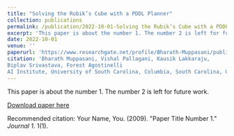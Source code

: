 ```yaml
---
title: "Solving the Rubik’s Cube with a PDDL Planner"
collection: publications
permalink: /publication/2022-10-01-Solving the Rubik’s Cube with a PDDL Planner
excerpt: 'This paper is about the number 1. The number 2 is left for future work.'
date: 2022-10-01
venue: ''
paperurl: 'https://www.researchgate.net/profile/Bharath-Muppasani/publication/362555735_Solving_the_Rubik's_Cube_with_a_PDDL_Planner/links/62f13f8388b83e7320bb63c0/Solving-the-Rubiks-Cube-with-a-PDDL-Planner.pdf'
citation: 'Bharath Muppasani, Vishal Pallagani, Kausik Lakkaraju,
Biplav Srivastava, Forest Agostinelli
AI Institute, University of South Carolina, Columbia, South Carolina, USA'
---
```

This paper is about the number 1. The number 2 is left for future work.

[Download paper here](https://www.researchgate.net/profile/Bharath-Muppasani/publication/362555735_Solving_the_Rubik's_Cube_with_a_PDDL_Planner/links/62f13f8388b83e7320bb63c0/Solving-the-Rubiks-Cube-with-a-PDDL-Planner.pdf)

Recommended citation: Your Name, You. (2009). "Paper Title Number 1." <i>Journal 1</i>. 1(1).

